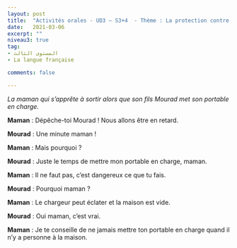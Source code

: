 ```yaml
---
layout: post
title:  "Activités orales - UD3 – S3+4  - Thème : La protection contre les dangers - Intitulé : Attention aux dangers"
date:   2021-03-06
excerpt: ""
niveau3: true
tag:
- المستوى الثالث 
- La langue française

comments: false

---
```




*La maman qui s’apprête à sortir alors que son fils Mourad met son portable en charge.*



**Maman** : Dépêche-toi Mourad ! Nous allons être en retard.

**Mourad** : Une minute maman !

**Maman** : Mais pourquoi ?

**Mourad** : Juste le temps de mettre mon portable en charge, maman.

**Maman** : Il ne faut pas, c’est dangereux ce que tu fais.

**Mourad** : Pourquoi maman ?

**Maman** : Le chargeur peut éclater et la maison est vide.

**Mourad** : Oui maman, c’est vrai.

**Maman** : Je te conseille de ne jamais mettre ton portable en charge quand il n’y a personne à la maison.

